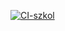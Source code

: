 [![CI-szkol](https://github.com/JohnnyYen666/szkolenie/actions/workflows/demo-01.yml/badge.svg)](https://github.com/JohnnyYen666/szkolenie/actions/workflows/demo-01.yml)
